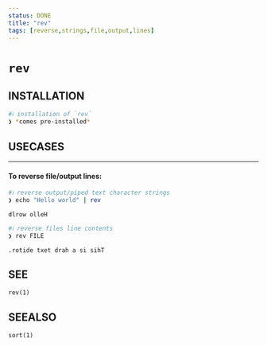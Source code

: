 ```yaml
---
status: DONE
title: "rev"
tags: [reverse,strings,file,output,lines]
---
```


# `rev`

## INSTALLATION


```bash
#ℹ︎ installation of `rev`
❯ *comes pre-installed*
```


## USECASES

----
#### To reverse file/output lines:


```bash
#ℹ︎ reverse output/piped text character strings
❯ echo "Hello world" | rev
```

    dlrow olleH


```bash
#ℹ︎ reverse files line contents
❯ rev FILE
```

    .rotide txet drah a si sihT


## SEE

    rev(1)

## SEEALSO

    sort(1)


